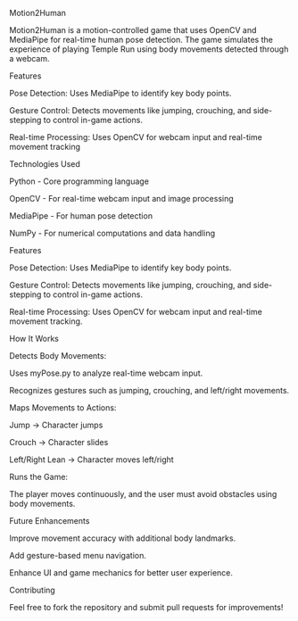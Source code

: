 Motion2Human

Motion2Human is a motion-controlled game that uses OpenCV and MediaPipe for real-time human pose detection. The game simulates the experience of playing Temple Run using body movements detected through a webcam.

Features

Pose Detection: Uses MediaPipe to identify key body points.

Gesture Control: Detects movements like jumping, crouching, and side-stepping to control in-game actions.

Real-time Processing: Uses OpenCV for webcam input and real-time movement tracking

Technologies Used

Python - Core programming language

OpenCV - For real-time webcam input and image processing

MediaPipe - For human pose detection

NumPy - For numerical computations and data handling

Features

Pose Detection: Uses MediaPipe to identify key body points.

Gesture Control: Detects movements like jumping, crouching, and side-stepping to control in-game actions.

Real-time Processing: Uses OpenCV for webcam input and real-time movement tracking.

How It Works

Detects Body Movements:

Uses myPose.py to analyze real-time webcam input.

Recognizes gestures such as jumping, crouching, and left/right movements.

Maps Movements to Actions:

Jump → Character jumps

Crouch → Character slides

Left/Right Lean → Character moves left/right

Runs the Game:

The player moves continuously, and the user must avoid obstacles using body movements.

Future Enhancements

Improve movement accuracy with additional body landmarks.

Add gesture-based menu navigation.

Enhance UI and game mechanics for better user experience.

Contributing

Feel free to fork the repository and submit pull requests for improvements!
